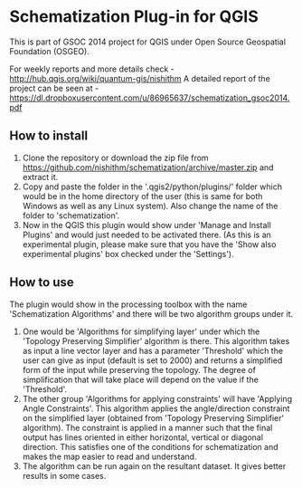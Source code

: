 Schematization Plug-in for QGIS
===============================

This is part of GSOC 2014 project for QGIS under Open Source Geospatial Foundation (OSGEO).

For weekly reports and more details check - http://hub.qgis.org/wiki/quantum-gis/nishithm
A detailed report of the project can be seen at - https://dl.dropboxusercontent.com/u/86965637/schematization_gsoc2014.pdf

How to install
---------------
1. Clone the repository or download the zip file from https://github.com/nishithm/schematization/archive/master.zip and extract it.
2. Copy and paste the folder in the '.qgis2/python/plugins/' folder which would be in the home directory of the user (this is same for both Windows as well as any Linux system). Also change the name of the folder to 'schematization'.
3. Now in the QGIS this plugin would show under 'Manage and Install Plugins' and would just needed to be activated there. (As this is an experimental plugin, please make sure that you have the 'Show also experimental plugins' box checked under the 'Settings').


How to use
-----------
The plugin would show in the processing toolbox with the name 'Schematization Algorithms' and there will be two algorithm groups under it.

1. One would be 'Algorithms for simplifying layer' under which the 'Topology Preserving Simplifier' algorithm is there. This algorithm takes as input a line vector layer and has a parameter 'Threshold' which the user can give as input (default is set to 2000) and returns a simplified form of the input while preserving the topology. The degree of simplification that will take place will depend on the value if the 'Threshold'.
2. The other group 'Algorithms for applying constraints' will have 'Applying Angle Constraints'. This algorithm applies the angle/direction constraint on the simplified layer (obtained from 'Topology Preserving Simplifier' algorithm). The constraint is applied in a manner such that the final output has lines oriented in either horizontal, vertical or diagonal direction. This satisfies one of the conditions for schematization and makes the map easier to read and understand.
3. The algorithm can be run again on the resultant dataset. It gives better results in some cases.
